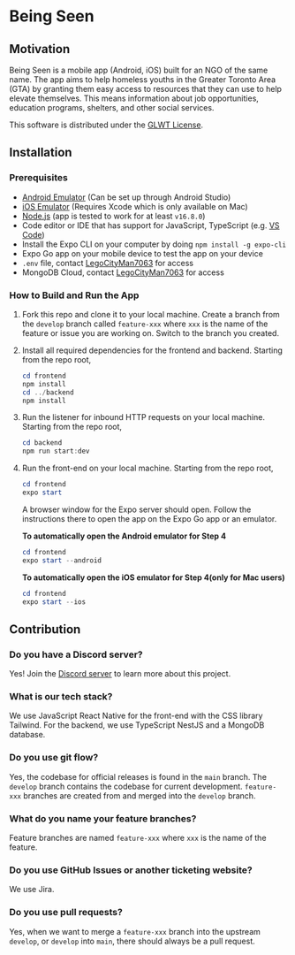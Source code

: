 # Being Seen

## Motivation

Being Seen is a mobile app (Android, iOS) built for an NGO of the same name. The app aims to help homeless youths in the Greater Toronto Area (GTA) by granting them easy access to resources that they can use to help elevate themselves. This means information about job opportunities, education programs, shelters, and other social services.

This software is distributed under the [GLWT License](https://github.com/me-shaon/GLWTPL).

## Installation

### Prerequisites

- [Android Emulator](https://reactnative.dev/docs/environment-setup) (Can be set up through Android Studio)
- [iOS Emulator](https://reactnative.dev/docs/environment-setup) (Requires Xcode which is only available on Mac)
- [Node.js](https://nodejs.org/en/) (app is tested to work for at least `v16.8.0`)
- Code editor or IDE that has support for JavaScript, TypeScript (e.g. [VS Code](https://code.visualstudio.com/))
- Install the Expo CLI on your computer by doing `npm install -g expo-cli`
- Expo Go app on your mobile device to test the app on your device
- `.env` file, contact [LegoCityMan7063](https://github.com/LegoCityMan7063) for access
- MongoDB Cloud, contact [LegoCityMan7063](https://github.com/LegoCityMan7063) for access

### How to Build and Run the App

1. Fork this repo and clone it to your local machine. Create a branch from the `develop` branch called `feature-xxx` where `xxx` is the name of the feature or issue you are
    working on. Switch to the branch you created.
2. Install all required dependencies for the frontend and backend. Starting from the repo root,

    ```powershell
    cd frontend
    npm install
    cd ../backend
    npm install
    ```

3. Run the listener for inbound HTTP requests on your local machine. Starting from the repo root,

    ```powershell
    cd backend
    npm run start:dev
    ```

4. Run the front-end on your local machine. Starting from the repo root,

    ```powershell
    cd frontend
    expo start
    ```

    A browser window for the Expo server should open. Follow the instructions there to open the app on the Expo Go app or an emulator.

    **To automatically open the Android emulator for Step 4**

    ```powershell
    cd frontend
    expo start --android
    ```

    **To automatically open the iOS emulator for Step 4(only for Mac users)**

    ```powershell
    cd frontend
    expo start --ios
    ```

## Contribution

### Do you have a Discord server?

Yes! Join the [Discord server](https://discord.gg/fJvCC858) to learn more about this project.

### What is our tech stack?

We use JavaScript React Native for the front-end with the CSS library Tailwind. For the backend, we use TypeScript NestJS and a MongoDB database.


### Do you use git flow?

Yes, the codebase for official releases is found in the `main` branch. The `develop` branch 
contains the codebase for current development. `feature-xxx` branches are created from and merged into the `develop` branch.

### What do you name your feature branches?

Feature branches are named `feature-xxx` where `xxx` is the name of the feature.

### Do you use GitHub Issues or another ticketing website?

We use Jira.

### Do you use pull requests?

Yes, when we want to merge a `feature-xxx` branch into the upstream `develop`, or `develop` into `main`, there should always be a pull request.

